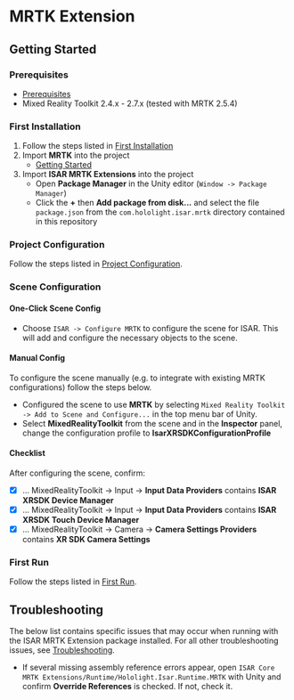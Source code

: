 # MRTK Extension

## Getting Started
### Prerequisites

- [Prerequisites](../README.md#prerequisites)
- Mixed Reality Toolkit 2.4.x - 2.7.x (tested with MRTK 2.5.4)

### First Installation

1. Follow the steps listed in [First Installation](../README.md#first-installation)
2. Import **MRTK** into the project
    - [Getting Started](https://microsoft.github.io/MixedRealityToolkit-Unity/Documentation/Installation.html#1-get-the-latest-mrtk-unity-packages)
3. Import **ISAR MRTK Extensions** into the project
    - Open **Package Manager** in the Unity editor (`Window -> Package Manager`)
    - Click the **+** then **Add package from disk...** and select the file `package.json` from the `com.hololight.isar.mrtk` directory contained in this repository

### Project Configuration

Follow the steps listed in [Project Configuration](../README.md#project-configuration).

### Scene Configuration

#### One-Click Scene Config

- Choose `ISAR -> Configure MRTK` to configure the scene for ISAR. This will add and configure the necessary objects to the scene.

#### Manual Config

To configure the scene manually (e.g. to integrate with existing MRTK configurations) follow the steps below.

- Configured the scene to use **MRTK** by selecting `Mixed Reality Toolkit -> Add to Scene and Configure...` in the top menu bar of Unity.
- Select **MixedRealityToolkit** from the scene and in the **Inspector** panel, change the configuration profile to **IsarXRSDKConfigurationProfile**

#### Checklist
After configuring the scene, confirm:
- [x] ... MixedRealityToolkit -> Input -> **Input Data Providers** contains **ISAR XRSDK Device Manager**
- [x] ... MixedRealityToolkit -> Input -> **Input Data Providers** contains **ISAR XRSDK Touch Device Manager**
- [x] ... MixedRealityToolkit -> Camera -> **Camera Settings Providers** contains **XR SDK Camera Settings** 

### First Run

Follow the steps listed in [First Run](../README.md#first-run).

## Troubleshooting
The below list contains specific issues that may occur when running with the ISAR MRTK Extension package installed. For all other troubleshooting issues, see [Troubleshooting](../README.md#troubleshooting).

- If several missing assembly reference errors appear, open `ISAR Core MRTK Extensions/Runtime/Hololight.Isar.Runtime.MRTK` with Unity and confirm **Override References** is checked. If not, check it.